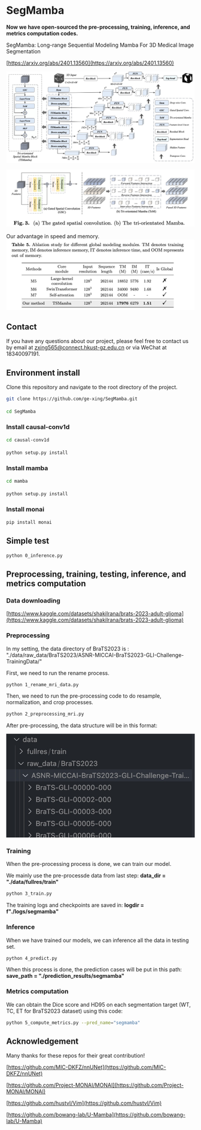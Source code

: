 # SegMamba

**Now we have open-sourced the pre-processing, training, inference, and metrics computation codes.**

SegMamba: Long-range Sequential Modeling Mamba For 3D Medical Image Segmentation

[https://arxiv.org/abs/2401.13560](https://arxiv.org/abs/2401.13560)

![](images/method_figure.jpg)

![](images/modules.jpg)

Our advantage in speed and memory.
![](images/segmamba_ablation.jpg)

## Contact 
If you have any questions about our project, please feel free to contact us by email at zxing565@connect.hkust-gz.edu.cn or via WeChat at 18340097191.

## Environment install
Clone this repository and navigate to the root directory of the project.

```bash
git clone https://github.com/ge-xing/SegMamba.git

cd SegMamba
```
### Install causal-conv1d

```bash
cd causal-conv1d

python setup.py install
```

### Install mamba

```bash
cd mamba

python setup.py install
```

### Install monai 

```bash
pip install monai
```

## Simple test

```bash
python 0_inference.py
```

## Preprocessing, training, testing, inference, and metrics computation

### Data downloading 

[https://www.kaggle.com/datasets/shakilrana/brats-2023-adult-glioma](https://www.kaggle.com/datasets/shakilrana/brats-2023-adult-glioma)

### Preprocessing
In my setting, the data directory of BraTS2023 is : "./data/raw_data/BraTS2023/ASNR-MICCAI-BraTS2023-GLI-Challenge-TrainingData/"

First, we need to run the rename process.

```bash 
python 1_rename_mri_data.py
```

Then, we need to run the pre-processing code to do resample, normalization, and crop processes.

```bash
python 2_preprocessing_mri.py
```

After pre-processing, the data structure will be in this format:

![](images/data_structure.jpg)
### Training 

When the pre-processing process is done, we can train our model.

We mainly use the pre-processde data from last step: **data_dir = "./data/fullres/train"**


```bash 
python 3_train.py
```

The training logs and checkpoints are saved in:
**logdir = f"./logs/segmamba"**




### Inference 

When we have trained our models, we can inference all the data in testing set.

```bash 
python 4_predict.py
```

When this process is done, the prediction cases will be put in this path:
**save_path = "./prediction_results/segmamba"**

### Metrics computation
We can obtain the Dice score and HD95 on each segmentation target (WT, TC, ET for BraTS2023 dataset) using this code:

```bash
python 5_compute_metrics.py --pred_name="segmamba"
```



## Acknowledgement
Many thanks for these repos for their great contribution!

[https://github.com/MIC-DKFZ/nnUNet](https://github.com/MIC-DKFZ/nnUNet)

[https://github.com/Project-MONAI/MONAI](https://github.com/Project-MONAI/MONAI)

[https://github.com/hustvl/Vim](https://github.com/hustvl/Vim)

[https://github.com/bowang-lab/U-Mamba](https://github.com/bowang-lab/U-Mamba)

